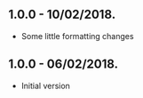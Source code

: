 ## 1.0.0  - 10/02/2018.

- Some little formatting changes

## 1.0.0  - 06/02/2018.

- Initial version